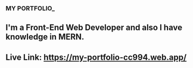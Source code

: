 ### MY PORTFOLIO_
## I'm a Front-End Web Developer and also I have knowledge in MERN.
## Live Link: https://my-portfolio-cc994.web.app/
